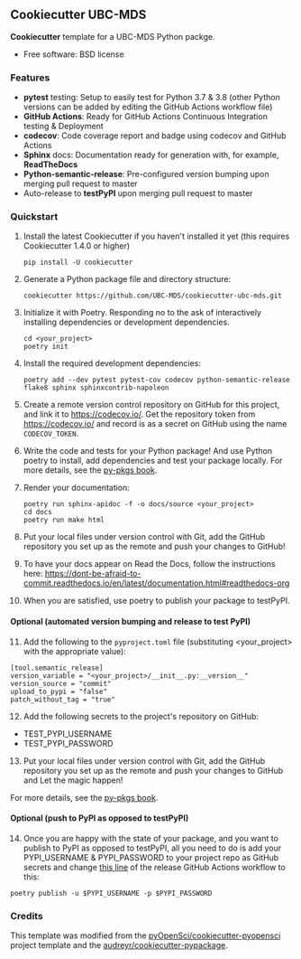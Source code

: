 ## Cookiecutter UBC-MDS

**Cookiecutter** template for a UBC-MDS Python packge.
-  Free software: BSD license

### Features

-  **pytest** testing: Setup to easily test for Python 3.7 & 3.8 (other Python versions can be added by editing the GitHub Actions workflow file)
-  **GitHub Actions**: Ready for GitHub Actions Continuous Integration testing & Deployment
-  **codecov**: Code coverage report and badge using codecov and GitHub Actions
-  **Sphinx** docs: Documentation ready for generation with, for
   example, **ReadTheDocs**
-  **Python-semantic-release**: Pre-configured version bumping upon merging pull request to master
-  Auto-release to **testPyPI** upon merging pull request to master

### Quickstart

1. Install the latest Cookiecutter if you haven't installed it yet (this
requires Cookiecutter 1.4.0 or higher)

   ```
   pip install -U cookiecutter
   ```

2. Generate a Python package file and directory structure:
   ```
   cookiecutter https://github.com/UBC-MDS/cookiecutter-ubc-mds.git
   ```

3. Initialize it with Poetry. Responding no to the ask of interactively installing dependencies or development dependencies.
   ```
   cd <your_project>
   poetry init
   ```
   
4. Install the required development dependencies:
   ``` 
   poetry add --dev pytest pytest-cov codecov python-semantic-release flake8 sphinx sphinxcontrib-napoleon
   ```
  
5. Create a remote version control repository on GitHub for this project, and link it to <https://codecov.io/>. Get the repository token from <https://codecov.io/> and record is as a secret on GitHub using the name `CODECOV_TOKEN`.
    
6. Write the code and tests for your Python package! And use Python poetry to install, add dependencies and test your package locally. For more details, see the [py-pkgs book](https://ubc-mds.github.io/py-pkgs/).

7. Render your documentation:
   ```
   poetry run sphinx-apidoc -f -o docs/source <your_project>
   cd docs
   poetry run make html
   ```

8. Put your local files under version control with Git, add the GitHub repository you set up as the remote and push your changes to GitHub! 

9. To have your docs appear on Read the Docs, follow the instructions here: <https://dont-be-afraid-to-commit.readthedocs.io/en/latest/documentation.html#readthedocs-org>

10. When you are satisfied, use poetry to publish your package to testPyPI.


#### Optional (automated version bumping and release to test PyPI)

11. Add the following to the `pyproject.toml` file (substituting <your_project> with the appropriate value):
   ```
   [tool.semantic_release]
   version_variable = "<your_project>/__init__.py:__version__"
   version_source = "commit"
   upload_to_pypi = "false"
   patch_without_tag = "true"
   ```

12. Add the following secrets to the project's repository on GitHub:
   - TEST_PYPI_USERNAME
   - TEST_PYPI_PASSWORD

13. Put your local files under version control with Git, add the GitHub repository you set up as the remote and push your changes to GitHub and Let the magic happen!

For more details, see the [py-pkgs book](https://ubc-mds.github.io/py-pkgs/).

#### Optional (push to PyPI as opposed to testPyPI)

14. Once you are happy with the state of your package, and you want to publish to PyPI as opposed to testPyPI, all you need to do is add your PYPI_USERNAME & PYPI_PASSWORD to your project repo as GitHub secrets and change [this line](https://github.com/UBC-MDS/cookiecutter-ubc-mds/blob/bd8cb34f83d6341c411954322354031602606b80/%7B%7Bcookiecutter.project_slug%7D%7D/.github/workflows/release.yml#L80) of the release GitHub Actions workflow to this:

```
poetry publish -u $PYPI_USERNAME -p $PYPI_PASSWORD
```

### Credits

This template was modified from the [pyOpenSci/cookiecutter-pyopensci](https://github.com/pyOpenSci/cookiecutter-pyopensci) project template and the [audreyr/cookiecutter-pypackage](https://github.com/audreyr/cookiecutter-pypackage).
